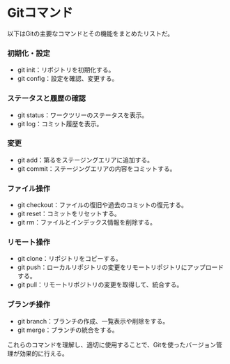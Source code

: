 # Gitコマンド

以下はGitの主要なコマンドとその機能をまとめたリストだ。

### 初期化・設定
- git init：リポジトリを初期化する。
- git config：設定を確認、変更する。

### ステータスと履歴の確認

- git status：ワークツリーのステータスを表示。
- git log：コミット履歴を表示。

### 変更

- git add：第るをステージングエリアに追加する。
- git commit：ステージングエリアの内容をコミットする。

### ファイル操作

- git checkout：ファイルの復旧や過去のコミットの復元する。
- git reset：コミットをリセットする。
- git rm：ファイルとインデックス情報を削除する。

### リモート操作

- git clone：リポジトリをコピーする。
- git push：ローカルリポジトリの変更をリモートリポジトリにアップロードする。
- git pull：リモートリポジトリの変更を取得して、統合する。

### ブランチ操作

- git branch：ブランチの作成、一覧表示や削除をする。
- git merge：ブランチの統合をする。


これらのコマンドを理解し、適切に使用することで、Gitを使ったバージョン管理が効果的に行える。
